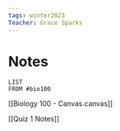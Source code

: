 ```yaml
---
tags: winter2023
Teacher: Grace Sparks
---
```


# Notes
```dataview
LIST
FROM #bio100
```
[[Biology 100 - Canvas.canvas]]

[[Quiz 1 Notes]]